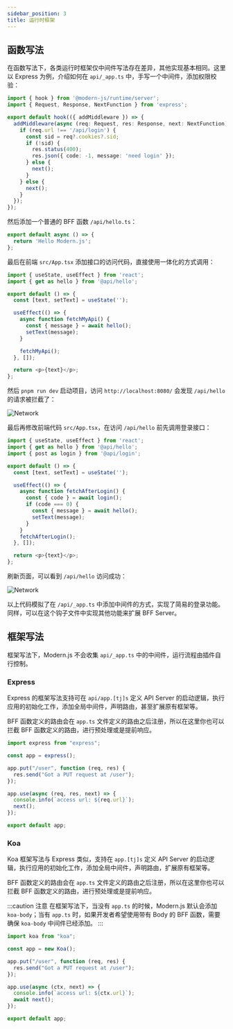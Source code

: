 ```yaml
---
sidebar_position: 3
title: 运行时框架
---
```


## 函数写法

在函数写法下，各类运行时框架仅中间件写法存在差异，其他实现基本相同。这里以 Express 为例，介绍如何在 `api/_app.ts` 中，手写一个中间件，添加权限校验：

```ts
import { hook } from '@modern-js/runtime/server';
import { Request, Response, NextFunction } from 'express';

export default hook(({ addMiddleware }) => {
  addMiddleware(async (req: Request, res: Response, next: NextFunction) => {
    if (req.url !== '/api/login') {
      const sid = req?.cookies?.sid;
      if (!sid) {
        res.status(400);
        res.json({ code: -1, message: 'need login' });
      } else {
        next();
      }
    } else {
      next();
    }
  });
});
```

然后添加一个普通的 BFF 函数 `/api/hello.ts`：

```ts
export default async () => {
  return 'Hello Modern.js';
};
```

最后在前端 `src/App.tsx` 添加接口的访问代码，直接使用一体化的方式调用：

```ts
import { useState, useEffect } from 'react';
import { get as hello } from '@api/hello';

export default () => {
  const [text, setText] = useState('');

  useEffect(() => {
    async function fetchMyApi() {
      const { message } = await hello();
      setText(message);
    }

    fetchMyApi();
  }, []);

  return <p>{text}</p>;
};
```

然后 `pnpm run dev` 启动项目，访问 `http://localhost:8080/` 会发现 `/api/hello` 的请求被拦截了：

![Network](https://lf3-static.bytednsdoc.com/obj/eden-cn/aphqeh7uhohpquloj/modern-js/docs/network2.png)

最后再修改前端代码 `src/App.tsx`，在访问 `/api/hello` 前先调用登录接口：

```ts
import { useState, useEffect } from 'react';
import { get as hello } from '@api/hello';
import { post as login } from '@api/login';

export default () => {
  const [text, setText] = useState('');

  useEffect(() => {
    async function fetchAfterLogin() {
      const { code } = await login();
      if (code === 0) {
        const { message } = await hello();
        setText(message);
      }
    }
    fetchAfterLogin();
  }, []);

  return <p>{text}</p>;
};
```

刷新页面，可以看到 `/api/hello` 访问成功：

![Network](https://lf3-static.bytednsdoc.com/obj/eden-cn/aphqeh7uhohpquloj/modern-js/docs/network3.png)

以上代码模拟了在 `/api/_app.ts` 中添加中间件的方式，实现了简易的登录功能。同样，可以在这个钩子文件中实现其他功能来扩展 BFF Server。

## 框架写法

框架写法下，Modern.js 不会收集 `api/_app.ts` 中的中间件，运行流程由插件自行控制。

### Express

Express 的框架写法支持可在 `api/app.[tj]s` 定义 API Server 的启动逻辑，执行应用的初始化工作，添加全局中间件，声明路由，甚至扩展原有框架等。

BFF 函数定义的路由会在 `app.ts` 文件定义的路由之后注册，所以在这里你也可以拦截 BFF 函数定义的路由，进行预处理或是提前响应。

```ts title="api/app.ts"
import express from "express";

const app = express();

app.put("/user", function (req, res) {
  res.send("Got a PUT request at /user");
});

app.use(async (req, res, next) => {
  console.info(`access url: ${req.url}`);
  next();
});

export default app;
```

### Koa

Koa 框架写法与 Express 类似，支持在 `app.[tj]s` 定义 API Server 的启动逻辑，执行应用的初始化工作，添加全局中间件，声明路由，扩展原有框架等。

BFF 函数定义的路由会在 `app.ts` 文件定义的路由之后注册，所以在这里你也可以拦截 BFF 函数定义的路由，进行预处理或是提前响应。

:::caution 注意
在框架写法下，当没有 `app.ts` 的时候，Modern.js 默认会添加 `koa-body`；当有 `app.ts` 时，如果开发者希望使用带有 Body 的 BFF 函数，需要确保 `koa-body` 中间件已经添加。
:::

```ts title=api/app.ts
import koa from "koa";

const app = new Koa();

app.put("/user", function (req, res) {
  res.send("Got a PUT request at /user");
});

app.use(async (ctx, next) => {
  console.info(`access url: ${ctx.url}`);
  await next();
});

export default app;
```
